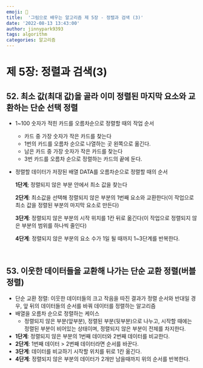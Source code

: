 ```yaml
---
emoji: 🤖
title:  '그림으로 배우는 알고리즘 제 5장 - 정렬과 검색 (3)'
date: '2022-08-13 13:43:00'
author: jinnypark9393
tags: algorithm
categories: 알고리즘
---
```


# 제 5장: 정렬과 검색(3)

## 52. 최소 값(최대 값)을 골라 이미 정렬된 마지막 요소와 교환하는 단순 선택 정렬

- 1~100 숫자가 적힌 카드를 오름차순으로 정렬할 때의 작업 순서
    - 카드 중 가장 숫자가 작은 카드를 찾는다
    - 1번의 카드를 오름차 순으로 나열하는 곳 왼쪽으로 옮긴다.
    - 남은 카드 중 가장 숫자가 작은 카드를 찾는다
    - 3번 카드를 오름차 순으로 정렬하는 카드의 끝에 둔다.
- 정렬할 데이터가 저장된 배열 DATA를 오름차순으로 정렬할 때의 순서
    
    **1단계**; 정렬되지 않은 부분 안에서 최소 값을 찾는다
    
    **2단계**: 최소값을 선택해 정렬되지 않은 부분의 1번째 요소와 교환한다(이 작업으로 최소 값을 정렬된 부분의 마지막 요소로 만든다)
    
    **3단계**: 정렬되지 않은 부분의 시작 위치를 1칸 뒤로 옮긴다(이 작업으로 정렬되지 않은 부분의 범위를 하나씩 줄인다)
    
    **4단계**: 정렬되지 않은 부분의 요소 수가 1일 될 때까지 1~3단계를 반복한다.
    
<br/>

## 53. 이웃한 데이터들을 교환해 나가는 단순 교환 정렬(버블 정렬)

- 단순 교환 정렬: 이웃한 데이터들의 크고 작음을 따진 결과가 정렬 순서와 반대일 경우, 앞 뒤의 데이터들의 순서를 바꿔 데이터를 정렬하는 알고리즘
- 배열을 오름차 순으로 정렬하는 케이스
    - 정렬되지 않은 부분(앞부분), 정렬된 부분(뒷부분)으로 나누고, 시작할 때에는 정렬된 부분이 비어있는 상태이며, 정렬되지 않은 부분이 전체를 차지한다.
- **1단계**: 정렬되지 않은 부분의 1번째 데이터와 2번째 데이터를 비교한다.
- **2단계**: 1번째 데이터 > 2번째 데이터라면 순서를 바꾼다.
- **3단계**: 데이터를 비교하기 시작할 위치를 뒤로 1칸 옮긴다.
- **4단계**: 정렬되지 않은 부분의 데이터가 2개만 남을때까지 위의 순서를 반복한다.

<br/>